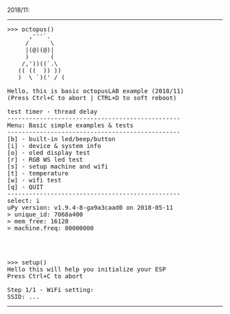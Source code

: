2018/11:




-----------------------
<pre>
>>> octopus()
      ,'''`.
     /      \
     |(@)(@)|
     )      (
    /,'))((`.\
   (( ((  )) ))
   )  \ `)(' / (

Hello, this is basic octopusLAB example (2018/11)
(Press Ctrl+C to abort | CTRL+D to soft reboot)

test timer - thread delay
------------------------------------------------
Menu: Basic simple examples & tests
------------------------------------------------
[b] - built-in led/beep/button
[i] - device & system info
[o] - oled display test
[r] - RGB WS led test
[s] - setup machine and wifi
[t] - temperature
[w] - wifi test
[q] - QUIT
------------------------------------------------
select: i
uPy version: v1.9.4-8-ga9a3caad0 on 2018-05-11
> unique_id: 7068a400
> mem_free: 16128
> machine.freq: 80000000




>>> setup()
Hello this will help you initialize your ESP
Press Ctrl+C to abort

Step 1/1 - WiFi setting:
SSID: ...
</pre>
-----------------------
